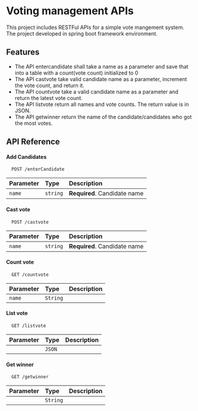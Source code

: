 # Voting management APIs 

This project includes RESTFul APIs for a simple vote mangement system.
The project developed in spring boot framework environment.


## Features

- The API entercandidate shall take a name as a parameter and save that into a table with a count(vote count) initialized to 0
- The API castvote take valid candidate name as a parameter, increment the vote count, and return it.
- The API countvote take a valid candidate name as a parameter and return the latest vote count.
- The API listvote  return all names and vote counts. The return value is in JSON.
- The API getwinner  return the name of the candidate/candidates who got the most votes.

## API Reference

#### Add Candidates
```http
  POST /enterCandidate
```

| Parameter | Type     | Description                |
| :-------- | :------- | :------------------------- |
| `name` | `string` | **Required**. Candidate name |

#### Cast vote
```http
  POST /castvote
```

| Parameter | Type     | Description                       |
| :-------- | :------- | :-------------------------------- |
| `name`      | `string` | **Required**. Candidate name |

#### Count vote
```http
  GET /countvote
```

| Parameter | Type     | Description                       |
| :-------- | :------- | :-------------------------------- |
| `name`      | `String` |  |

#### List vote
```http
  GET /listvote
```

| Parameter | Type     | Description                       |
| :-------- | :------- | :-------------------------------- |
|       | `JSON` |  |

####  Get winner
```http
  GET /getwinner
```

| Parameter | Type     | Description                       |
| :-------- | :------- | :-------------------------------- |
|       | `String` |  |
